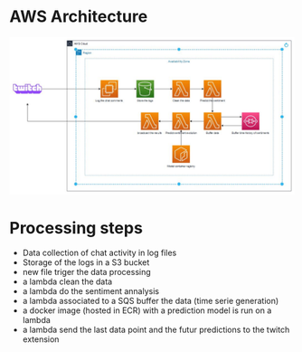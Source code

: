 # AWS Architecture

![schema](/DE_Files/AWS/images/POC_V1-2.JPG)



# Processing steps

- Data collection of chat activity in log files
- Storage of the logs in a S3 bucket
- new file triger the data processing
- a lambda clean the data
- a lambda do the sentiment annalysis
- a lambda associated to a SQS buffer the data (time serie generation)
- a docker image (hosted in ECR) with a prediction model is run on a lambda
- a lambda send the last data point and the futur predictions to the twitch extension



   
    